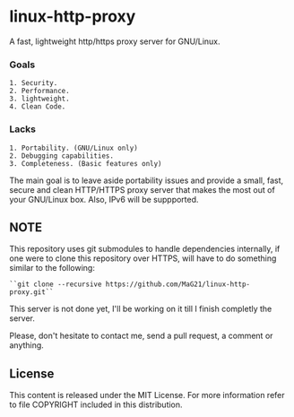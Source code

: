 # linux-http-proxy
A fast, lightweight http/https proxy server for GNU/Linux.

### Goals
	1. Security.
	2. Performance.
	3. lightweight.
	4. Clean Code.

### Lacks
	1. Portability. (GNU/Linux only)
	2. Debugging capabilities.
	3. Completeness. (Basic features only)

The main goal is to leave aside portability issues and provide a small, fast,
secure and clean HTTP/HTTPS proxy server that makes the most out of your
GNU/Linux box. Also, IPv6 will be suppported.

## NOTE
This repository uses git submodules to handle dependencies internally, if one
were to clone this repository over HTTPS, will have to do something similar to
the following:

	``git clone --recursive https://github.com/MaG21/linux-http-proxy.git``

This server is not done yet, I'll be working on it till I finish completly
the server.

Please, don't hesitate to contact me, send a pull request, a comment or
anything.

## License
This content is released under the MIT License. For more information
refer to file COPYRIGHT included in this distribution.
